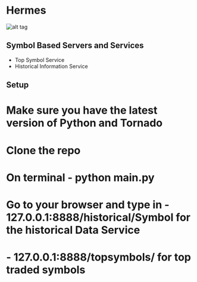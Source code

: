Hermes
======
![alt tag](http://johnrchildress.files.wordpress.com/2012/09/hermes.jpg)

Symbol Based Servers and Services
----------------------------------------

- Top Symbol Service
- Historical Information Service 

Setup
-----------------------------------------
# Make sure you have the latest version of Python and Tornado 
# Clone the repo
# On terminal - python main.py
# Go to your browser and type in - 127.0.0.1:8888/historical/Symbol for the historical Data Service
#                                - 127.0.0.1:8888/topsymbols/ for top traded symbols
